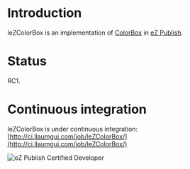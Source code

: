 Introduction
============
leZColorBox is an implementation of [ColorBox](http://www.jacklmoore.com/colorbox) in [eZ Publish](http://ez.no).

Status
======
RC1.

Continuous integration
======================
leZColorBox is under continuous integration: [http://ci.llaumgui.com/job/leZColorBox/](http://ci.llaumgui.com/job/leZColorBox/)

![eZ Publish Certified Developer](http://www.llaumgui.com/images/ezcertdev.png)
